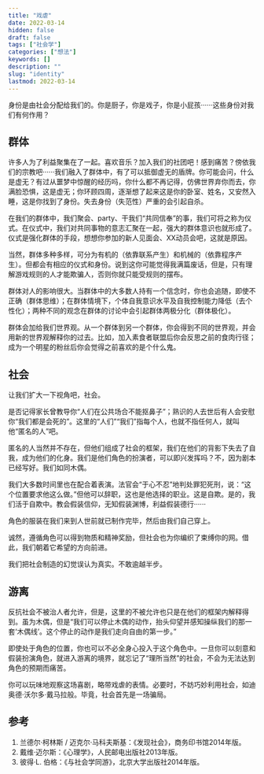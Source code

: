 ```yaml
---
title: "戏虐"
date: 2022-03-14
hidden: false
draft: false
tags: ["社会学"]
categories: ["想法"]
keywords: []
description: ""
slug: "identity"
lastmod: 2022-03-14
---
```


身份是由社会分配给我们的。你是厨子，你是戏子，你是小屁孩······这些身份对我们有何作用？



## 群体

许多人为了利益聚集在了一起。喜欢音乐？加入我们的社团吧！感到痛苦？傍依我们的宗教吧······我们融入了群体中，有了可以抵御虚无的盾牌。你可能会问，什么是虚无？有过从噩梦中惊醒的经历吗，你什么都不再记得，仿佛世界弃你而去，你满脸恐惧，这是虚无；你环顾四周，逐渐想了起来这是你的卧室、姓名，又安然入睡，这是你找到了身份。失去身份（失范性）严重的会引起自杀。

在我们的群体中，我们聚会、party、干我们“共同信奉”的事，我们可将之称为仪式。在仪式中，我们对共同事物的意志汇聚在一起，强大的群体意识也就形成了。仪式是强化群体的手段，想想你参加的新人见面会、XX动员会吧，这就是原因。

当然，群体多种多样，可分为有机的（依靠联系产生）和机械的（依靠程序产生）。但都会有相应的仪式和身份。说到这你可能觉得我满篇废话，但是，只有理解游戏规则的人才能欺骗人，否则你就只能受规则的摆布。

群体对人的影响很大。当群体中的大多数人持有一个信念时，你也会追随，即使不正确（群体思维）；在群体情境下，个体自我意识水平及自我控制能力降低（去个性化）；两种不同的观念在群体的讨论中会引起群体两极分化（群体极化）。

群体会加给我们世界观。从一个群体到另一个群体，你会得到不同的世界观，并会用新的世界观解释你的过去。比如，加入素食者联盟后你会反思之前的食肉行径；成为一个明星的粉丝后你会觉得之前喜欢的是个什么鬼。

## 社会

让我们扩大一下视角吧，社会。

是否记得家长曾教导你“人们在公共场合不能抠鼻子”；熟识的人去世后有人会安慰你“我们都是会死的”。这里的“人们”“我们”指每个人，也就不指任何人，就叫他“匿名的人”吧。

匿名的人当然并不存在，但他们组成了社会的框架，我们在他们的背影下失去了自我，成为他们的化身。我们是他们角色的扮演者，可以即兴发挥吗？不，因为剧本已经写好。我们如同木偶。

我们大多数时间里也在配合着表演。法官会“于心不忍”地判处罪犯死刑，说：“这个位置要求他这么做。”但他可以辞职，这也是他选择的职业。这是自欺。是的，我们活于自欺中。教会假装信仰，无知假装渊博，利益假装德行······

角色的服装在我们来到人世前就已制作完毕，然后由我们自己穿上。

诚然，遵循角色可以得到物质和精神奖励，但社会也为你编织了束缚你的网。借此，我们朝着它希望的方向前进。

我们把社会制造的幻觉误认为真实。不敢逾越半步。

## 游离

反抗社会不被治人者允许，但是，这里的不被允许也只是在他们的框架内解释得到。虽为木偶，但是“我们可以停止木偶的动作，抬头仰望并感知操纵我们的那一套‘木偶线’。这个停止的动作是我们走向自由的第一步。”

即使处于角色的位置，你也可以不必全身心投入于这个角色中。一旦你可以刻意和假装扮演角色，就进入游离的境界，就忘记了“理所当然”的社会，不会为无法达到角色的预期而痛苦。

你可以玩味地观察这场喜剧，略带戏虐的表情。必要时，不妨巧妙利用社会，如迪奥德·沃尔多·戴马拉般。毕竟，社会首先是一场骗局。

## 参考

1.  兰德尔·柯林斯 / 迈克尔·马科夫斯基：《发现社会》，商务印书馆2014年版。
2.  戴维·迈尔斯：《心理学》，人民邮电出版社2013年版。
3.  彼得·L. 伯格：《与社会学同游》，北京大学出版社2014年版。
